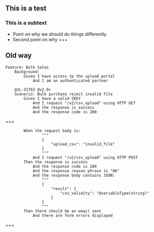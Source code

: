 ##  This is a test
### This is a subtext
 - Point on why we should do things differently
 - Second point on why
+++
 
## Old way
```
Feature: Bulk Sales
	Background:
		Given I have access tp the upload portal
			And I am an authenticated partner
	
	@JL-31763 @v2.9+
	Scenario: Bulk purchase reject invalid file
		Given I have a valid SKEY
			And I request "/v2/csv_upload" using HTTP GET
			And the response is success
			And the response code is 200
```
+++
```			
		When the request body is:
				"""
				{
					"upload_csv": "invalid_file"
				}
				"""
			And I request "/v2/csv_upload" using HTTP POST
		Then the response is success
			And the response code is 200
			And the response reason phrase is "OK"
			And the response body contains JSON:
				"""
				{
					"result": {
						"csv_validity": "@variableType(string)"
					}
				}
				"""
		Then there should be an email sent
			And there are form errors displayed
```
+++
